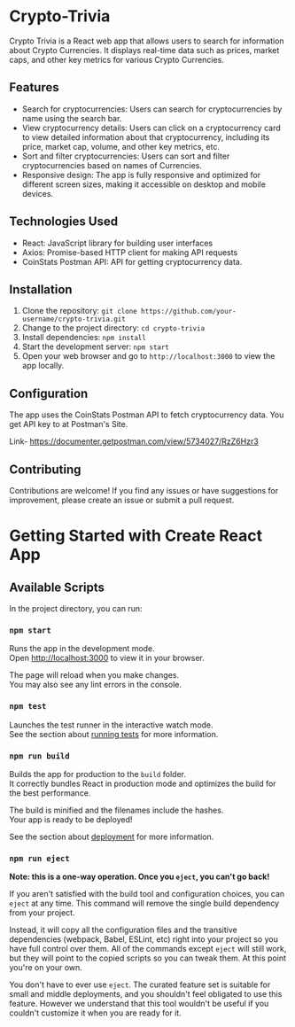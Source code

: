 # Crypto-Trivia
Crypto Trivia is a React web app that allows users to search for information about Crypto Currencies. It displays real-time data such as prices, market caps, and other key metrics for various Crypto Currencies.

## Features
- Search for cryptocurrencies: Users can search for cryptocurrencies by name using the search bar.
- View cryptocurrency details: Users can click on a cryptocurrency card to view detailed information about 
  that cryptocurrency, including its price, market cap, volume, and other key metrics, etc.
- Sort and filter cryptocurrencies: Users can sort and filter cryptocurrencies based on names of Currencies.
- Responsive design: The app is fully responsive and optimized for different screen sizes, making it accessible on desktop and mobile devices.

## Technologies Used
- React: JavaScript library for building user interfaces
- Axios: Promise-based HTTP client for making API requests
- CoinStats Postman API: API for getting cryptocurrency data.

## Installation

1. Clone the repository: `git clone https://github.com/your-username/crypto-trivia.git`
2. Change to the project directory: `cd crypto-trivia`
3. Install dependencies: `npm install`
4. Start the development server: `npm start`
5. Open your web browser and go to `http://localhost:3000` to view the app locally.

## Configuration
The app uses the CoinStats Postman API to fetch cryptocurrency data. You get API key to at Postman's Site.

Link- https://documenter.getpostman.com/view/5734027/RzZ6Hzr3

## Contributing
Contributions are welcome! If you find any issues or have suggestions for improvement, please create an issue or submit a pull request.

# Getting Started with Create React App
## Available Scripts

In the project directory, you can run:

### `npm start`

Runs the app in the development mode.\
Open [http://localhost:3000](http://localhost:3000) to view it in your browser.

The page will reload when you make changes.\
You may also see any lint errors in the console.

### `npm test`

Launches the test runner in the interactive watch mode.\
See the section about [running tests](https://facebook.github.io/create-react-app/docs/running-tests) for more information.

### `npm run build`

Builds the app for production to the `build` folder.\
It correctly bundles React in production mode and optimizes the build for the best performance.

The build is minified and the filenames include the hashes.\
Your app is ready to be deployed!

See the section about [deployment](https://facebook.github.io/create-react-app/docs/deployment) for more information.

### `npm run eject`

**Note: this is a one-way operation. Once you `eject`, you can't go back!**

If you aren't satisfied with the build tool and configuration choices, you can `eject` at any time. This command will remove the single build dependency from your project.

Instead, it will copy all the configuration files and the transitive dependencies (webpack, Babel, ESLint, etc) right into your project so you have full control over them. All of the commands except `eject` will still work, but they will point to the copied scripts so you can tweak them. At this point you're on your own.

You don't have to ever use `eject`. The curated feature set is suitable for small and middle deployments, and you shouldn't feel obligated to use this feature. However we understand that this tool wouldn't be useful if you couldn't customize it when you are ready for it.
